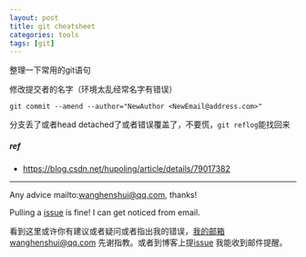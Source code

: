 ```yaml
---
layout: post
title: git cheatsheet
categories: tools
tags: [git]
---
```

  

整理一下常用的git语句



修改提交者的名字（环境太乱经常名字有错误）

```git
git commit --amend --author="NewAuthor <NewEmail@address.com>"
```



分支丢了或者head detached了或者错误覆盖了，不要慌，`git reflog`能找回来



##### ref

- https://blog.csdn.net/hupoling/article/details/79017382

---

Any advice mailto:wanghenshui@qq.com, thanks! 

Pulling a [issue](https://github.com/wanghenshui/wanghenshui.github.io/issues/new) is fine! I can get noticed from email.

看到这里或许你有建议或者疑问或者指出我的错误，我的邮箱wanghenshui@qq.com 先谢指教。或者到博客上提[issue](https://github.com/wanghenshui/wanghenshui.github.io/issues/new) 我能收到邮件提醒。







